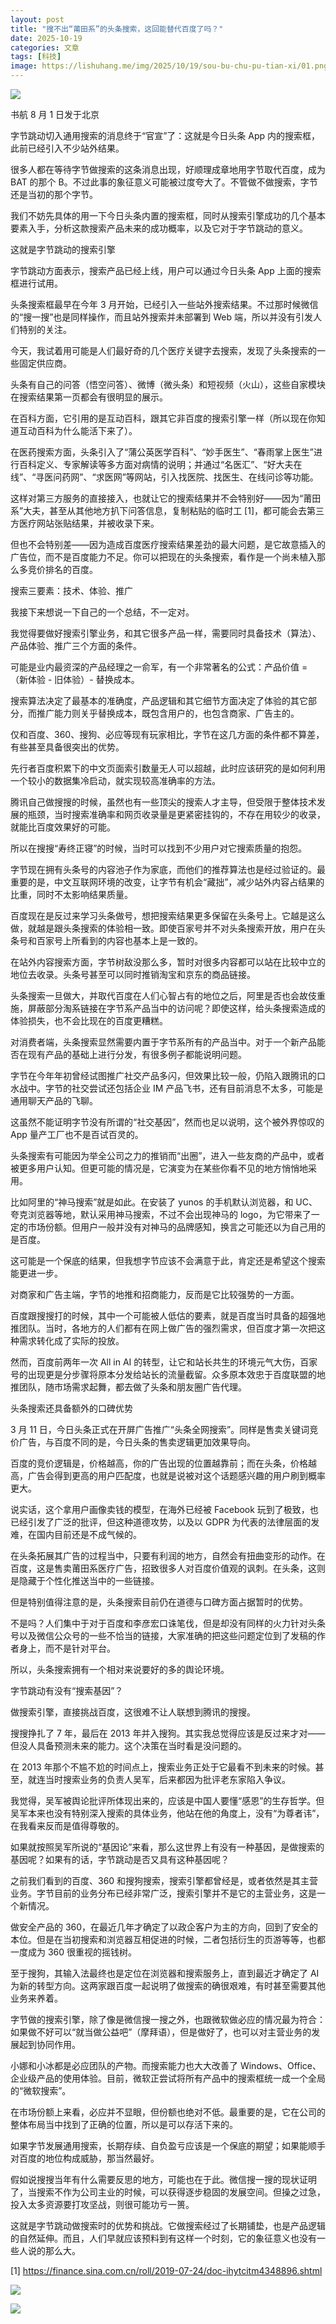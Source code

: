 ```yaml
---
layout: post
title: "搜不出“莆田系”的头条搜索，这回能替代百度了吗？"
date: 2025-10-19
categories: 文章
tags: [科技]
image: https://lishuhang.me/img/2025/10/19/sou-bu-chu-pu-tian-xi/01.png
---
```


![](https://lishuhang.me/img/2025/10/19/sou-bu-chu-pu-tian-xi/01.png)

书航 8 月 1 日发于北京

字节跳动切入通用搜索的消息终于“官宣”了：这就是今日头条 App 内的搜索框，此前已经引入不少站外结果。

很多人都在等待字节做搜索的这条消息出现，好顺理成章地用字节取代百度，成为 BAT 的那个 B。不过此事的象征意义可能被过度夸大了。不管做不做搜索，字节还是当初的那个字节。

我们不妨先具体的用一下今日头条内置的搜索框，同时从搜索引擎成功的几个基本要素入手，分析这款搜索产品未来的成功概率，以及它对于字节跳动的意义。

这就是字节跳动的搜索引擎

字节跳动方面表示，搜索产品已经上线，用户可以通过今日头条 App 上面的搜索框进行试用。

头条搜索框最早在今年 3 月开始，已经引入一些站外搜索结果。不过那时候微信的“搜一搜”也是同样操作，而且站外搜索并未部署到 Web 端，所以并没有引发人们特别的关注。

今天，我试着用可能是人们最好奇的几个医疗关键字去搜索，发现了头条搜索的一些固定供应商。

头条有自己的问答（悟空问答）、微博（微头条）和短视频（火山），这些自家模块在搜索结果第一页都会有很明显的展示。

在百科方面，它引用的是互动百科，跟其它非百度的搜索引擎一样（所以现在你知道互动百科为什么能活下来了）。

在医药搜索方面，头条引入了“蒲公英医学百科”、“妙手医生”、“春雨掌上医生”进行百科定义、专家解读等多方面对病情的说明；并通过“名医汇”、“好大夫在线”、“寻医问药网”、“求医网”等网站，引入找医院、找医生、在线问诊等功能。

这样对第三方服务的直接接入，也就让它的搜索结果并不会特别好——因为“莆田系”大夫，甚至从其他地方扒下问答信息，复制粘贴的临时工 [1]，都可能会去第三方医疗网站张贴结果，并被收录下来。

但也不会特别差——因为造成百度医疗搜索结果差劲的最大问题，是它故意插入的广告位，而不是百度能力不足。你可以把现在的头条搜索，看作是一个尚未植入那么多竞价排名的百度。

搜索三要素：技术、体验、推广

我接下来想说一下自己的一个总结，不一定对。

我觉得要做好搜索引擎业务，和其它很多产品一样，需要同时具备技术（算法）、产品体验、推广三个方面的条件。

可能是业内最资深的产品经理之一俞军，有一个非常著名的公式：产品价值 = （新体验 - 旧体验）- 替换成本。

搜索算法决定了最基本的准确度，产品逻辑和其它细节方面决定了体验的其它部分，而推广能力则关乎替换成本，既包含用户的，也包含商家、广告主的。

仅和百度、360、搜狗、必应等现有玩家相比，字节在这几方面的条件都不算差，有些甚至具备很突出的优势。

先行者百度积累下的中文页面索引数量无人可以超越，此时应该研究的是如何利用一个较小的数据集冷启动，就实现较高准确率的方法。

腾讯自己做搜搜的时候，虽然也有一些顶尖的搜索人才主导，但受限于整体技术发展的瓶颈，当时搜索准确率和网页收录量是更紧密挂钩的，不存在用较少的收录，就能比百度效果好的可能。

所以在搜搜“寿终正寝”的时候，当时可以找到不少用户对它搜索质量的抱怨。

字节现在拥有头条号的内容池子作为家底，而他们的推荐算法也是经过验证的。最重要的是，中文互联网环境的改变，让字节有机会“藏拙”，减少站外内容占结果的比重，同时不太影响结果质量。

百度现在是反过来学习头条做号，想把搜索结果更多保留在头条号上。它越是这么做，就越是跟头条搜索的体验相一致。即使百家号并不对头条搜索开放，用户在头条号和百家号上所看到的内容也基本上是一致的。

在站外内容搜索方面，字节树敌没那么多，暂时对很多内容都可以站在比较中立的地位去收录。头条号甚至可以同时推销淘宝和京东的商品链接。

头条搜索一旦做大，并取代百度在人们心智占有的地位之后，阿里是否也会故伎重施，屏蔽部分淘系链接在字节系产品当中的访问呢？即使这样，给头条搜索造成的体验损失，也不会比现在的百度更糟糕。

对消费者端，头条搜索显然需要内置于字节系所有的产品当中。对于一个新产品能否在现有产品的基础上进行分发，有很多例子都能说明问题。

字节在今年年初曾经试图推广社交产品多闪，但效果比较一般，仍陷入跟腾讯的口水战中。字节的社交尝试还包括企业 IM 产品飞书，还有目前消息不太多，可能是通用聊天产品的飞聊。

这虽然不能证明字节没有所谓的“社交基因”，然而也足以说明，这个被外界惊叹的 App 量产工厂也不是百试百灵的。

头条搜索有可能因为举全公司之力的推销而“出圈”，进入一些友商的产品中，或者被更多用户认知。但更可能的情况是，它演变为在某些你看不见的地方悄悄地采用。

比如阿里的“神马搜索”就是如此。在安装了 yunos 的手机默认浏览器，和 UC、夸克浏览器等地，默认采用神马搜索，不过不会出现神马的 logo，为它带来了一定的市场份额。但用户一般并没有对神马的品牌感知，换言之可能还以为自己用的是百度。

这可能是一个保底的结果，但我想字节应该不会满意于此，肯定还是希望这个搜索能更进一步。

对商家和广告主端，字节的地推和招商能力，反而是它比较强势的一方面。

百度跟搜搜打的时候，其中一个可能被人低估的要素，就是百度当时具备的超强地推团队。当时，各地方的人们都有在网上做广告的强烈需求，但百度才第一次把这种需求转化成了实际的投放。

然而，百度前两年一次 All in AI 的转型，让它和站长共生的环境元气大伤，百家号的出现更是分步骤将原本分发给站长的流量截留。众多原本效忠于百度联盟的地推团队，随市场需求起舞，都去做了头条和朋友圈广告代理。

头条搜索还具备额外的口碑优势

3 月 11 日，今日头条正式在开屏广告推广“头条全网搜索”。同样是售卖关键词竞价广告，与百度不同的是，今日头条的售卖逻辑更加效果导向。

百度的竞价逻辑是，价格越高，你的广告出现的位置越靠前；而在头条，价格越高，广告会得到更高的用户匹配度，也就是说被对这个话题感兴趣的用户刷到概率更大。

说实话，这个拿用户画像卖钱的模型，在海外已经被 Facebook 玩到了极致，也已经引发了广泛的批评，但这种道德攻势，以及以 GDPR 为代表的法律层面的发难，在国内目前还是不成气候的。

在头条拓展其广告的过程当中，只要有利润的地方，自然会有扭曲变形的动作。在百度，这是售卖莆田系医疗广告，招致很多人对百度价值观的讽刺。在头条，这则是隐藏于个性化推送当中的一些链接。

但是特别值得注意的是，头条搜索目前仍在道德与口碑方面占据暂时的优势。

不是吗？人们集中于对于百度和李彦宏口诛笔伐，但是却没有同样的火力针对头条号以及微信公众号的一些不恰当的链接，大家准确的把这些问题定位到了发稿的作者身上，而不是针对平台。

所以，头条搜索拥有一个相对来说要好的多的舆论环境。

字节跳动有没有“搜索基因”？

做搜索引擎，直接挑战百度，这很难不让人联想到腾讯的搜搜。

搜搜挣扎了 7 年，最后在 2013 年并入搜狗。其实我总觉得应该是反过来才对——但没人具备预测未来的能力。这个决策在当时看是没问题的。

在 2013 年那个不尴不尬的时间点上，搜索业务正处于它最看不到未来的时候。甚至，就连当时搜索业务的负责人吴军，后来都因为批评老东家陷入争议。

我觉得，吴军被舆论批评所体现出来的，应该是中国人要懂“感恩”的生存哲学。但吴军本来也没有特别深入搜索的具体业务，他站在他的角度上，没有“为尊者讳”，在我看来反而是值得尊敬的。

如果就按照吴军所说的“基因论”来看，那么这世界上有没有一种基因，是做搜索的基因呢？如果有的话，字节跳动是否又具有这种基因呢？

之前我们看到的百度、360 和搜狗搜索，搜索引擎都曾经是，或者依然是其主营业务。字节目前的业务分布已经非常广泛，搜索引擎并不是它的主营业务，这是一个新情况。

做安全产品的 360，在最近几年才确定了以政企客户为主的方向，回到了安全的本位。但是在当初搜索和浏览器互相促进的时候，二者包括衍生的页游等等，也都一度成为 360 很重视的摇钱树。

至于搜狗，其输入法最终也是定位在浏览器和搜索服务上，直到最近才确定了 AI 为新的转型方向。这两家跟百度一起说明了做搜索的确很艰难，有时甚至需要其他业务来养着。

字节做的搜索引擎，除了像是微信搜一搜之外，也跟微软做必应的情况最为符合：如果做不好可以“就当做公益吧”（摩拜语），但是做好了，也可以对主营业务的发展起到协同作用。

小娜和小冰都是必应团队的产物。而搜索能力也大大改善了 Windows、Office、企业级产品的使用体验。目前，微软正尝试将所有产品中的搜索框统一成一个全局的“微软搜索”。

在市场份额上来看，必应并不显眼，但份额也绝对不低。最重要的是，它在公司的整体布局当中找到了正确的位置，所以是可以存活下来的。

如果字节发展通用搜索，长期存续、自负盈亏应该是一个保底的期望；如果能顺手对百度的地位构成威胁，那当然最好。

假如说搜搜当年有什么需要反思的地方，可能也在于此。微信搜一搜的现状证明了，当搜索不作为公司主业的时候，可以获得逐步稳固的发展空间。但操之过急，投入太多资源要打攻坚战，则很可能功亏一篑。

这就是字节跳动做搜索时的优势和挑战。它做搜索经过了长期铺垫，也是产品逻辑的自然延伸。而且，人们早就应该预料到有这样一个时刻，它的象征意义也没有一些人说的那么大。

[1] https://finance.sina.com.cn/roll/2019-07-24/doc-ihytcitm4348896.shtml

![](https://lishuhang.me/img/2025/10/19/sou-bu-chu-pu-tian-xi/02.png)

![](https://lishuhang.me/img/2025/10/19/sou-bu-chu-pu-tian-xi/03.png)